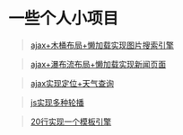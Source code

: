# 一些个人小项目
> [ajax+木桶布局+懒加载实现图片搜索引擎](https://liushuangbill.github.io/projects/js/imgEngine/ImgEngine)

> [ajax+瀑布流布局+懒加载实现新闻页面](https://liushuangbill.github.io/projects/js/jQeury/news-waterfall.html)

> [ajax实现定位+天气查询](https://liushuangbill.github.io/projects/node/server/www/weather/weather.html)

> [js实现多种轮播](https://liushuangbill.github.io/projects/js/roasting)

> [20行实现一个模板引擎](https://github.com/LiuShuangBill/projects/blob/master/%E6%A8%A1%E6%9D%BF%E5%BC%95%E6%93%8E/template.js)
